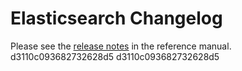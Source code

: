 # Elasticsearch Changelog

Please see the [release notes](https://www.elastic.co/guide/en/elasticsearch/reference/current/es-release-notes.html) in the reference manual.
d3110c093682732628d5
d3110c093682732628d5

